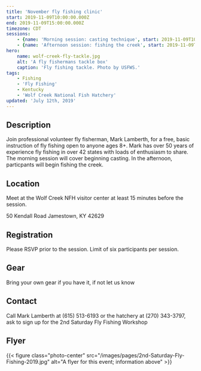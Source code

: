 ```yaml
---
title: 'November fly fishing clinic'
start: 2019-11-09T10:00:00.000Z
end: 2019-11-09T15:00:00.000Z
timezone: CDT
sessions:
    - {name: 'Morning session: casting technique', start: 2019-11-09T10:00:00.000Z, end: 2019-11-09T12:00:00.000Z}
    - {name: 'Afternoon session: fishing the creek', start: 2019-11-09T13:00:00.000Z, end: 2019-11-09T15:00:00.000Z}
hero:
    name: wolf-creek-fly-tackle.jpg
    alt: 'A fly fishermans tackle box'
    caption: 'Fly fishing tackle. Photo by USFWS.'
tags:
    - Fishing
    - 'Fly Fishing'
    - Kentucky
    - 'Wolf Creek National Fish Hatchery'
updated: 'July 12th, 2019'
---
```


## Description

Join professional volunteer fly fisherman, Mark Lamberth, for a free, basic instruction of fly fishing open to anyone ages 8+. Mark has over 50 years of experience fly fishing in over 42 states with loads of enthusiasm to share. The morning session will cover beginning casting. In the afternoon, particpants will begin fishing the creek.

## Location

Meet at the Wolf Creek NFH visitor center at least 15 minutes before the session.

50 Kendall Road Jamestown, KY 42629

## Registration

Please RSVP prior to the session. Limit of six participants per session.

## Gear

Bring your own gear if you have it, if not let us know

## Contact

Call Mark Lamberth at (615) 513-6193 or the hatchery at (270) 343-3797, ask to sign up for the 2nd Saturday Fly Fishing Workshop

## Flyer

{{< figure class="photo-center" src="/images/pages/2nd-Saturday-Fly-Fishing-2019.jpg" alt="A flyer for this event; information above" >}}